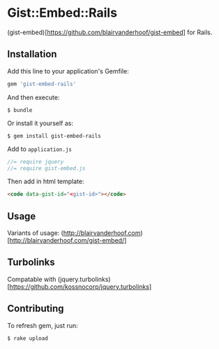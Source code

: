 # Gist::Embed::Rails

(gist-embed)[https://github.com/blairvanderhoof/gist-embed] for Rails.

## Installation

Add this line to your application's Gemfile:

```ruby
gem 'gist-embed-rails'
```

And then execute:

    $ bundle

Or install it yourself as:

    $ gem install gist-embed-rails

Add to `application.js`
```javascript
//= require jquery
//= require gist-embed.js
```

Then add in html template:
```html
<code data-gist-id="<gist-id>"></code>
```

## Usage

Variants of usage: (http://blairvanderhoof.com)[http://blairvanderhoof.com/gist-embed/]

## Turbolinks
Compatable with (jquery.turbolinks)[https://github.com/kossnocorp/jquery.turbolinks]

## Contributing

To refresh gem, just run:
```shell
$ rake upload
```
